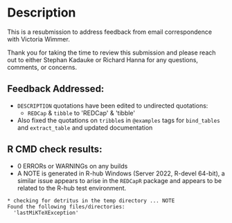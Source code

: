 # Description

This is a resubmission to address feedback from email correspondence with Victoria Wimmer.

Thank you for taking the time to review this submission and please reach out to either Stephan Kadauke or Richard Hanna for any questions, comments, or concerns.

## Feedback Addressed:

- `DESCRIPTION` quotations have been edited to undirected quotations:
  - `REDCap` & `tibble` to 'REDCap' & 'tibble'
- Also fixed the quotations on `tribble`s in `@examples` tags for `bind_tables` and `extract_table` and updated documentation

## R CMD check results:

- 0 ERRORs or WARNINGs on any builds
- A NOTE is generated in R-hub Windows (Server 2022, R-devel 64-bit), a similar issue appears to arise in the `REDCapR` package and appears to be related to the R-hub test environment.

```
* checking for detritus in the temp directory ... NOTE
Found the following files/directories:
  'lastMiKTeXException'
```
